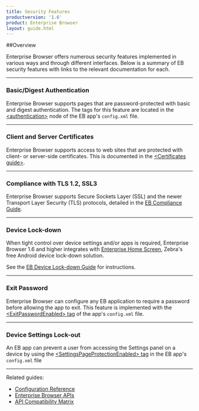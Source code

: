 ```yaml
---
title: Security Features
productversion: '1.6'
product: Enterprise Browser
layout: guide.html
---
```


##Overview 

Enterprise Browser offers numerous security features implemented in various ways and through different interfaces. Below is a summary of EB security features with links to the relevant documentation for each. 

-----

### Basic/Digest Authentication
Enterprise Browser supports pages that are password-protected with basic and digest authentication. The tags for this feature are located in the [&lt;authentication&gt;](../configreference/#authentication) node of the EB app's `config.xml` file.   

-----

### Client and Server Certificates 
Enterprise Browser supports access to web sites that are protected with client- or server-side certificates. This is documented in the [&lt;Certificates guide&gt;](../certificates). 

-----

### Compliance with TLS 1.2, SSL3
Enterprise Browser supports Secure Sockets Layer (SSL) and the newer Transport Layer Security (TLS) protocols, detailed in the [EB Compliance Guide](../compliance). 

-----

### Device Lock-down
When tight control over device settings and/or apps is required, Enterprise Browser 1.6 and higher integrates with [Enterprise Home Screen](../../../../ehs), Zebra's free Android device lock-down solution. 

See the [EB Device Lock-down Guide](../ehs) for instructions. 

-----

### Exit Password
Enterprise Browser can configure any EB application to require a password before allowing the app to exit. This feature is implemented with the [&lt;ExitPasswordEnabled&gt; tag](../configreference/#exitpasswordenabled) of the app's `config.xml` file. 

-----

### Device Settings Lock-out
An EB app can prevent a user from accessing the Settings panel on a device by using the [&lt;SettingsPageProtectionEnabled&gt; tag](../configreference/#settingspageprotectionenabled) in the EB app's `config.xml` file  

-----

Related guides: 

* [Configuration Reference](../configreference)
* [Enterprise Browser APIs](../../api)
* [API Compatibility Matrix](../compatibility)